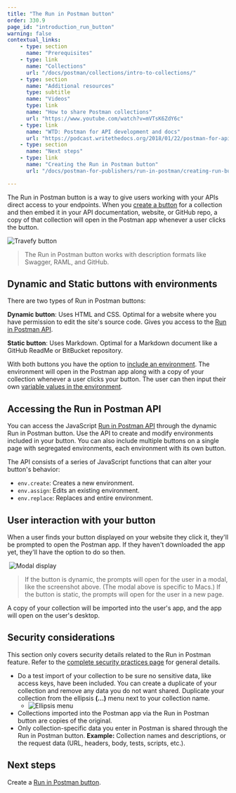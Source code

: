 ```yaml
---
title: "The Run in Postman button"
order: 330.9
page_id: "introduction_run_button"
warning: false
contextual_links:
    - type: section
      name: "Prerequisites"
    - type: link
      name: "Collections"
      url: "/docs/postman/collections/intro-to-collections/"
    - type: section
      name: "Additional resources"
      type: subtitle
      name: "Videos"
      type: link
      name: "How to share Postman collections"
      url: "https://www.youtube.com/watch?v=mVTsK6ZdY6c"
    - type: link
      name: "WTD: Postman for API development and docs"
      url: "https://podcast.writethedocs.org/2018/01/22/postman-for-api-docs-write-the-docs/"
    - type: section
      name: "Next steps"
    - type: link
      name: "Creating the Run in Postman button"
      url: "/docs/postman-for-publishers/run-in-postman/creating-run-button/"

---
```


The Run in Postman button is a way to give users working with your APIs direct access to your endpoints. When you [create a button](/docs/postman-for-publishers/run-in-postman/creating-run-button/) for a collection and then embed it in your API documentation, website, or GitHub repo, a copy of that collection will open in the Postman app whenever a user clicks the button.

![Travefy button](https://assets.postman.com/postman-docs/Travefy+API+RIP+button.jpg)

> The Run in Postman button works with description formats like Swagger, RAML, and GitHub.

## Dynamic and Static buttons with environments

There are two types of Run in Postman buttons:

**Dynamic button**: Uses HTML and CSS. Optimal for a website where you have permission to edit the site's source code. Gives you access to the [Run in Postman API](/docs/postman-for-publishers/run-in-postman/run-button-API/).

**Static button**: Uses Markdown. Optimal for a Markdown document like a GitHub ReadMe or BitBucket repository.

With both buttons you have the option to [include an environment](/docs/postman-for-publishers/run-in-postman/environments-run-button/). The environment will open in the Postman app along with a copy of your collection whenever a user clicks your button. The user can then input their own [variable values in the environment](/docs/postman/variables-and-environments/variables/).

## Accessing the Run in Postman API

You can access the JavaScript [Run in Postman API](/docs/postman-for-publishers/run-in-postman/run-button-API/) through the dynamic Run in Postman button. Use the API to create and modify environments included in your button. You can also include multiple buttons on a single page with segregated environments, each environment with its own button.

The API consists of a series of JavaScript functions that can alter your button's behavior:

* `env.create`: Creates a new environment.
* `env.assign`: Edits an existing environment.
* `env.replace`: Replaces and entire environment.

## User interaction with your button

When a user finds your button displayed on your website they click it, they'll be prompted to open the Postman app. If they haven't downloaded the app yet, they'll have the option to do so then.

 ![Modal display](https://assets.postman.com/postman-docs/Unsized+modal+image.jpg)

> If the button is dynamic, the prompts will open for the user in a modal, like the screenshot above. (The modal above is specific to Macs.) If the button is static, the prompts will open for the user in a new page.

A copy of your collection will be imported into the user's app, and the app will open on the user's desktop.

## Security considerations

This section only covers security details related to the Run in Postman feature. Refer to the [complete security practices page](https://www.postman.com/security) for general details.

* Do a test import of your collection to be sure no sensitive data, like access keys, have been included. You can create a duplicate of your collection and remove any data you do not want shared. Duplicate your collection from the ellipsis **(...)** menu next to your collection name.
    * ![Ellipsis menu](https://assets.postman.com/postman-docs/Resized+Ellipsis+menu+.jpg)
* Collections imported into the Postman app via the Run in Postman button are copies of the original.
* Only collection-specific data you enter in Postman is shared through the Run in Postman button. **Example:** Collection names and descriptions, or the request data (URL, headers, body, tests, scripts, etc.).

## Next steps

Create a [Run in Postman button](/docs/postman-for-publishers/run-in-postman/creating-run-button/).
